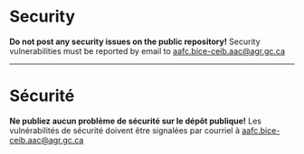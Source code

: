 # Security

**Do not post any security issues on the public repository!** Security vulnerabilities must be reported by email to <aafc.bice-ceib.aac@agr.gc.ca>

______________________

# Sécurité

**Ne publiez aucun problème de sécurité sur le dépôt publique!** Les vulnérabilités de sécurité doivent être signalées par courriel à <aafc.bice-ceib.aac@agr.gc.ca>
